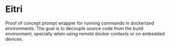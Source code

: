 # Eitri

Proof of concept prompt wrapper for running commands in dockerized environments.
The goal is to decouple source code from the build environment, specially
when using remote docker contexts or on embedded devices.
